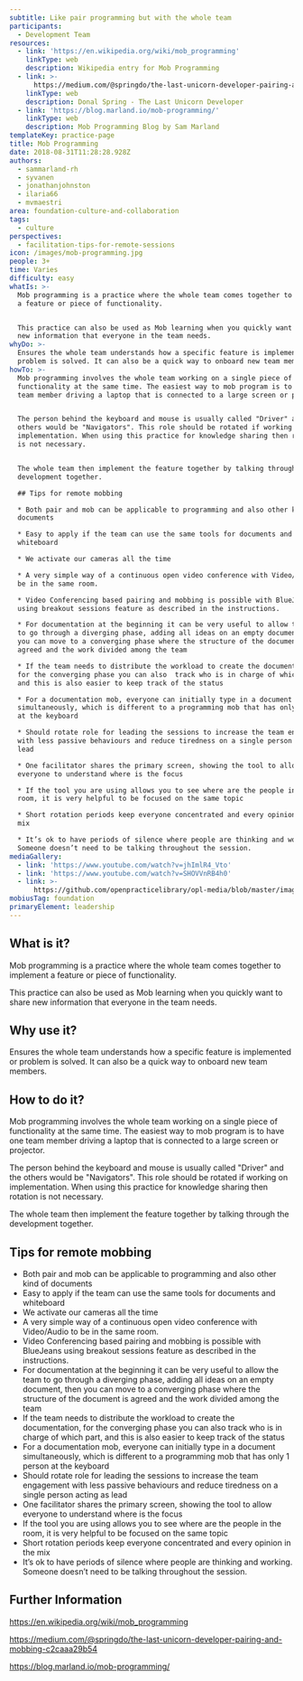 ```yaml
---
subtitle: Like pair programming but with the whole team
participants:
  - Development Team
resources:
  - link: 'https://en.wikipedia.org/wiki/mob_programming'
    linkType: web
    description: Wikipedia entry for Mob Programming
  - link: >-
      https://medium.com/@springdo/the-last-unicorn-developer-pairing-and-mobbing-c2caaa29b54
    linkType: web
    description: Donal Spring - The Last Unicorn Developer
  - link: 'https://blog.marland.io/mob-programming/'
    linkType: web
    description: Mob Programming Blog by Sam Marland
templateKey: practice-page
title: Mob Programming
date: 2018-08-31T11:28:28.928Z
authors:
  - sammarland-rh
  - syvanen
  - jonathanjohnston
  - ilaria66
  - mvmaestri
area: foundation-culture-and-collaboration
tags:
  - culture
perspectives:
  - facilitation-tips-for-remote-sessions
icon: /images/mob-programming.jpg
people: 3+
time: Varies
difficulty: easy
whatIs: >-
  Mob programming is a practice where the whole team comes together to implement
  a feature or piece of functionality.


  This practice can also be used as Mob learning when you quickly want to share
  new information that everyone in the team needs.
whyDo: >-
  Ensures the whole team understands how a specific feature is implemented or
  problem is solved. It can also be a quick way to onboard new team members.
howTo: >-
  Mob programming involves the whole team working on a single piece of
  functionality at the same time. The easiest way to mob program is to have one
  team member driving a laptop that is connected to a large screen or projector.


  The person behind the keyboard and mouse is usually called "Driver" and the
  others would be "Navigators". This role should be rotated if working on
  implementation. When using this practice for knowledge sharing then rotation
  is not necessary.


  The whole team then implement the feature together by talking through the
  development together.

  ## Tips for remote mobbing

  * Both pair and mob can be applicable to programming and also other kind of
  documents

  * Easy to apply if the team can use the same tools for documents and
  whiteboard

  * We activate our cameras all the time

  * A very simple way of a continuous open video conference with Video/Audio to
  be in the same room.

  * Video Conferencing based pairing and mobbing is possible with BlueJeans
  using breakout sessions feature as described in the instructions.

  * For documentation at the beginning it can be very useful to allow the team
  to go through a diverging phase, adding all ideas on an empty document, then
  you can move to a converging phase where the structure of the document is
  agreed and the work divided among the team

  * If the team needs to distribute the workload to create the documentation,
  for the converging phase you can also  track who is in charge of which part,
  and this is also easier to keep track of the status

  * For a documentation mob, everyone can initially type in a document
  simultaneously, which is different to a programming mob that has only 1 person
  at the keyboard

  * Should rotate role for leading the sessions to increase the team engagement
  with less passive behaviours and reduce tiredness on a single person acting as
  lead

  * One facilitator shares the primary screen, showing the tool to allow
  everyone to understand where is the focus

  * If the tool you are using allows you to see where are the people in the
  room, it is very helpful to be focused on the same topic

  * Short rotation periods keep everyone concentrated and every opinion in the
  mix

  * It’s ok to have periods of silence where people are thinking and working.
  Someone doesn’t need to be talking throughout the session.
mediaGallery:
  - link: 'https://www.youtube.com/watch?v=jhImlR4_Vto'
  - link: 'https://www.youtube.com/watch?v=SHOVVnRB4h0'
  - link: >-
      https://github.com/openpracticelibrary/opl-media/blob/master/images/mob%20programming.jpg?raw=true
mobiusTag: foundation
primaryElement: leadership
---
```

## What is it?

Mob programming is a practice where the whole team comes together to implement a feature or piece of functionality.

This practice can also be used as Mob learning when you quickly want to share new information that everyone in the team needs.

## Why use it?

Ensures the whole team understands how a specific feature is implemented or problem is solved. It can also be a quick way to onboard new team members.

## How to do it?

Mob programming involves the whole team working on a single piece of functionality at the same time. The easiest way to mob program is to have one team member driving a laptop that is connected to a large screen or projector.

The person behind the keyboard and mouse is usually called "Driver" and the others would be "Navigators". This role should be rotated if working on implementation. When using this practice for knowledge sharing then rotation is not necessary.

The whole team then implement the feature together by talking through the development together.

## Tips for remote mobbing

* Both pair and mob can be applicable to programming and also other kind of documents
* Easy to apply if the team can use the same tools for documents and whiteboard
* We activate our cameras all the time
* A very simple way of a continuous open video conference with Video/Audio to be in the same room.
* Video Conferencing based pairing and mobbing is possible with BlueJeans using breakout sessions feature as described in the instructions.
* For documentation at the beginning it can be very useful to allow the team to go through a diverging phase, adding all ideas on an empty document, then you can move to a converging phase where the structure of the document is agreed and the work divided among the team
* If the team needs to distribute the workload to create the documentation, for the converging phase you can also  track who is in charge of which part, and this is also easier to keep track of the status
* For a documentation mob, everyone can initially type in a document simultaneously, which is different to a programming mob that has only 1 person at the keyboard
* Should rotate role for leading the sessions to increase the team engagement with less passive behaviours and reduce tiredness on a single person acting as lead
* One facilitator shares the primary screen, showing the tool to allow everyone to understand where is the focus
* If the tool you are using allows you to see where are the people in the room, it is very helpful to be focused on the same topic
* Short rotation periods keep everyone concentrated and every opinion in the mix
* It’s ok to have periods of silence where people are thinking and working. Someone doesn’t need to be talking throughout the session.



## Further Information

<https://en.wikipedia.org/wiki/mob_programming>

<https://medium.com/@springdo/the-last-unicorn-developer-pairing-and-mobbing-c2caaa29b54>

<https://blog.marland.io/mob-programming/>
